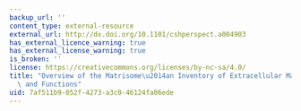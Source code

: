 ```yaml
---
backup_url: ''
content_type: external-resource
external_url: http://dx.doi.org/10.1101/cshperspect.a004903
has_external_licence_warning: true
has_external_license_warning: true
is_broken: ''
license: https://creativecommons.org/licenses/by-nc-sa/4.0/
title: "Overview of the Matrisome\u2014an Inventory of Extracellular Matrix Constituents\
  \ and Functions"
uid: 7af511b9-052f-4273-a3c0-46124fa06ede
---
```

